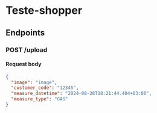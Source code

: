 # Teste-shopper

## Endpoints

### POST /upload

#### Request body

```json
{
  "image": "image",
  "customer_code": "12345",
  "measure_datetime": "2024-08-28T18:21:44.404+03:00",
  "measure_type": "GAS"
}
```
